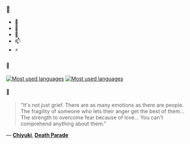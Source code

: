 ### 👋

- 🔭
- 🌱
- 💬
- 📫
- ⚡

#### 🧏

[![Most used languages](https://github-readme-stats-aynah.vercel.app/api/top-langs/?username=aynh&theme=solarized-dark&langs_count=6&layout=compact&hide_title=true)](https://github.com/anuraghazra/github-readme-stats#gh-dark-mode-only)
[![Most used languages](https://github-readme-stats-aynah.vercel.app/api/top-langs/?username=aynh&theme=solarized-light&langs_count=6&layout=compact&hide_title=true)](https://github.com/anuraghazra/github-readme-stats#gh-light-mode-only)

#### 💬

> "It's not just grief. There are as many emotions as there are people. The fragility of someone who lets their anger get the best of them... The strength to overcome fear because of love... You can't comprehend anything about them."

&mdash; [**Chiyuki**](https://myanimelist.net/character.php?q=Chiyuki&cat=character), [**Death Parade**](https://myanimelist.net/search/all?q=Death%20Parade&cat=all)
